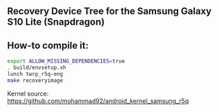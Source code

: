 ## Recovery Device Tree for the Samsung Galaxy S10 Lite (Snapdragon)

## How-to compile it:

```sh
export ALLOW_MISSING_DEPENDENCIES=true
. build/envsetup.sh
lunch twrp_r5q-eng
make recoveryimage
```

Kernel source:
https://github.com/mohammad92/android_kernel_samsung_r5q
